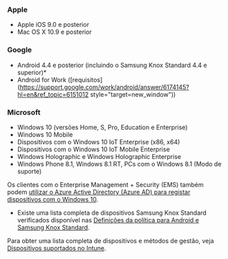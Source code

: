 

### <a name="apple"></a>Apple
  - Apple iOS 9.0 e posterior
  - Mac OS X 10.9 e posterior

### <a name="google"></a>Google
  - Android 4.4 e posterior (incluindo o Samsung Knox Standard 4.4 e superior)*
  - Android for Work ([requisitos](https://support.google.com/work/android/answer/6174145?hl=en&ref_topic=6151012 style="target=new_window"))

### <a name="microsoft"></a>Microsoft
  - Windows 10 (versões Home, S, Pro, Education e Enterprise)
  - Windows 10 Mobile
  - Dispositivos com o Windows 10 IoT Enterprise (x86, x64)
  - Dispositivos com o Windows 10 IoT Mobile Enterprise
  - Windows Holographic e Windows Holographic Enterprise
  - Windows Phone 8.1, Windows 8.1 RT, PCs com o Windows 8.1 (Modo de suporte)

Os clientes com o Enterprise Management + Security (EMS) também podem [utilizar o Azure Active Directory (Azure AD) para registar dispositivos com o Windows 10](/intune-classic/deploy-use/set-up-windows-device-management-with-microsoft-intune#azure-active-directory-enrollment).

* Existe uma lista completa de dispositivos Samsung Knox Standard verificados disponível nas [Definições da política para Android e Samsung Knox Standard](/intune-classic/android-policy-settings-in-microsoft-intune.md#supported-samsung-knox-standard-devices).

Para obter uma lista completa de dispositivos e métodos de gestão, veja [Dispositivos suportados no Intune](/intune/supported-devices-browsers#intune-supported-devices).
